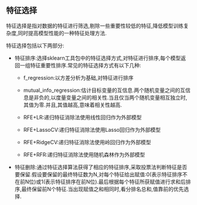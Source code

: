 ## 特征选择

特征选择是指对数据的特征进行筛选,剔除一些重要性较低的特征,降低模型训练复杂度,同时提高模型性能的一种特征处理方法.

特征选择包括以下两部分:

+ 特征排序:选择sklearn工具包中的特征选择方式,对特征进行排序,每个模型返回一组特征重要性排序.常见的特征选择方式有以下几种:
  - f_regression:以方差分析为基础,对特征进行排序
  
  - mutual_info_regression:估计目标变量的互信息.两个随机变量之间的互信息是非负的,以度量变量之间的相关性.当且仅当两个随机变量相互独立时,其值为零.并且,其值越高,意味着相关性越高.
  
  - RFE+LR:递归特征消除法使用线性回归作为外部模型
  
  - RFE+LassoCV:递归特征消除法使用Lasso回归作为外部模型
  
  - RFE+RidgeCV:递归特征消除法使用岭回归作为外部模型
  
  - RFE+RFR:递归特征消除法使用随机森林作为外部模型
  
    
+ 特征删除:通过特征选择算法获得了相应的特征排序,采取投票法判断特征是否要保留.假设要保留的最终特征数为N,对每个特征给出赋值:0(表示特征排序不在前N位)或1(表示特征排序在前N位).最后根据每个特征所获赋值进行求和后排序,最终保留前N个特征.当出现赋值之和相同时,看分排名总和,值靠前的优先选择.

